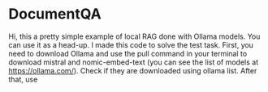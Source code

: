 # DocumentQA

Hi, this a pretty simple example of local RAG done with Ollama models. You can use it as a head-up.
I made this code to solve the test task.
First, you need to download Ollama and use the pull command in your terminal to download mistral and nomic-embed-text (you can see the list of models at https://ollama.com/).
Check if they are downloaded using ollama list.
After that, use